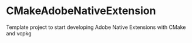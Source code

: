 # CMakeAdobeNativeExtension
Template project to start developing Adobe Native Extensions with CMake and vcpkg
